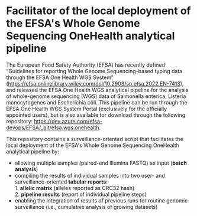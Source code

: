 # Facilitator of the local deployment of the EFSA's Whole Genome Sequencing OneHealth analytical pipeline

The European Food Safety Authority (EFSA) has recently defined “Guidelines for reporting Whole Genome Sequencing-based typing data through the EFSA One Health WGS System” (https://efsa.onlinelibrary.wiley.com/doi/10.2903/sp.efsa.2022.EN-7413), and released the EFSA One Health WGS analytical pipeline for the analysis of whole-genome sequencing (WGS) data of Salmonella enterica, Listeria monocytogenes and Escherichia coli. This pipeline can be run through the EFSA One Health WGS System Portal (exclusively for the officially appointed users), but is also available for download through the following repository: https://dev.azure.com/efsa-devops/EFSA/_git/efsa.wgs.onehealth.

This repository contains a surveillance-oriented script that facilitates the local deployment of the EFSA's Whole Genome Sequencing OneHealth analytical pipeline by:

- allowing multiple samples (paired-end Illumina FASTQ) as input (**batch analysis**)
- compiling the results of individual samples into two user- and surveillance-oriented **tabular reports**:  
                1. **allelic matrix** (alleles reported as CRC32 hash)  
                2. **pipeline results** (report of individual pipeline steps) 
- enabling the integration of results of previous runs for routine genomic surveillance (i.e., cumulative analysis of growing datasets)


